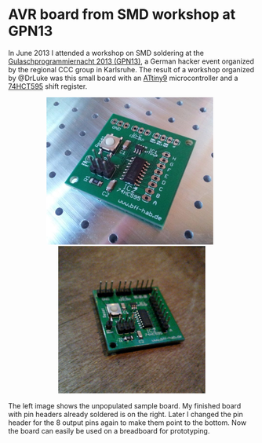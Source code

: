 AVR board from SMD workshop at GPN13
====================================

In June 2013 I attended a workshop on SMD soldering at the [Gulaschprogrammiernacht 2013 (GPN13)][1], a German hacker event organized by the regional CCC group in Karlsruhe. The result of a workshop organized by @DrLuke was this small board with an [ATtiny9][2] microcontroller and a [74HCT595][3] shift register.

<div align="center">
<img src="doc/board-unpopulated-sample.jpg" height="300" />
&nbsp;
<img src="doc/board-finished-mine.jpg" height="300" />
</div>

The left image shows the unpopulated sample board. My finished board with pin headers already soldered is on the right. Later I changed the pin header for the 8 output pins again to make them point to the bottom. Now the board can easily be used on a breadboard for prototyping.

[1]: https://entropia.de/GPN13
[2]: http://www.atmel.com/devices/attiny9.aspx
[3]: http://www.nxp.com/products/logic/shift_registers/series/74HC_T_595.html
